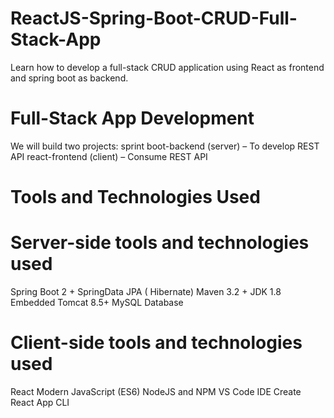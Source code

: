 # ReactJS-Spring-Boot-CRUD-Full-Stack-App
Learn how to develop a full-stack CRUD application using React as frontend and spring boot as backend.

# Full-Stack App Development

We will build two projects:
sprint boot-backend (server) – To develop REST API
react-frontend (client) – Consume REST API

# Tools and Technologies Used
# Server-side tools and technologies used

Spring Boot 2 +
SpringData JPA ( Hibernate)
Maven 3.2 +
JDK 1.8
Embedded Tomcat 8.5+
MySQL Database

# Client-side tools and technologies used

React
Modern JavaScript (ES6)
NodeJS and NPM
VS Code IDE
Create React App CLI
